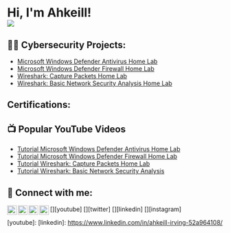 <h1>Hi, I'm Ahkeill! <br/>
<a href="https://linkedin.com/in/ahkeill-irving-52a964108"><img src="https://img.shields.io/badge/-LinkedIn-0072b1?&style=for-the-badge&logo=linkedin&logoColor=white" /></a>
<h2>👨‍💻 Cybersecurity Projects:</h2>

  - [Microsoft Windows Defender Antivirus Home Lab](https://github.com/joshmadakor1/Algorithms-Practice)
  - [Microsoft Windows Defender Firewall Home Lab ](https://github.com/joshmadakor1/Algorithms-Practice)
  - [Wireshark: Capture Packets Home Lab ](https://github.com/joshmadakor1/Algorithms-Practice)
  - [Wireshark: Basic Network Security Analysis Home Lab ](https://github.com/joshmadakor1/Algorithms-Practice)
    
<h2> Certifications:</h2>


<h2>📺 Popular YouTube Videos</h2>

  - [Tutorial Microsoft Windows Defender Antivirus Home Lab](https://www.youtube.com/watch?v=a83ASGn_V_s)
  - [Tutorial Microsoft Windows Defender Firewall Home Lab](https://www.youtube.com/watch?v=a83ASGn_V_s)
  - [Tutorial Wireshark: Capture Packets Home Lab](https://www.youtube.com/watch?v=a83ASGn_V_s)
  - [Tutorial Wireshark: Basic Network Security Analysis](https://www.youtube.com/watch?v=a83ASGn_V_s)
<h2> 🤳 Connect with me:</h2>

[<img align="left" alt="JoshMadakor | YouTube" width="22px" src="https://cdn.jsdelivr.net/npm/simple-icons@v3/icons/youtube.svg" />][youtube]
[<img align="left" alt="JoshMadakor | Twitter" width="22px" src="https://cdn.jsdelivr.net/npm/simple-icons@v3/icons/twitter.svg" />][twitter]
[<img align="left" alt="JoshMadakor | LinkedIn" width="22px" src="https://cdn.jsdelivr.net/npm/simple-icons@v3/icons/linkedin.svg" />][linkedin]
[<img align="left" alt="JoshMadakor | Instagram" width="22px" src="https://cdn.jsdelivr.net/npm/simple-icons@v3/icons/instagram.svg" />][instagram]

[youtube]: 
[linkedin]: https://www.linkedin.com/in/ahkeill-irving-52a964108/

<!--
**joshmadakor1/joshmadakor1** is a ✨ _special_ ✨ repository because its `README.md` (this file) appears on your GitHub profile.

Here are some ideas to get you started:

- 🔭 I’m currently working on ...
- 🌱 I’m currently learning ...
- 👯 I’m looking to collaborate on ...
- 🤔 I’m looking for help with ...
- 💬 Ask me about ...
- 📫 How to reach me: ...
- 😄 Pronouns: ...
- ⚡ Fun fact: ...
-->
